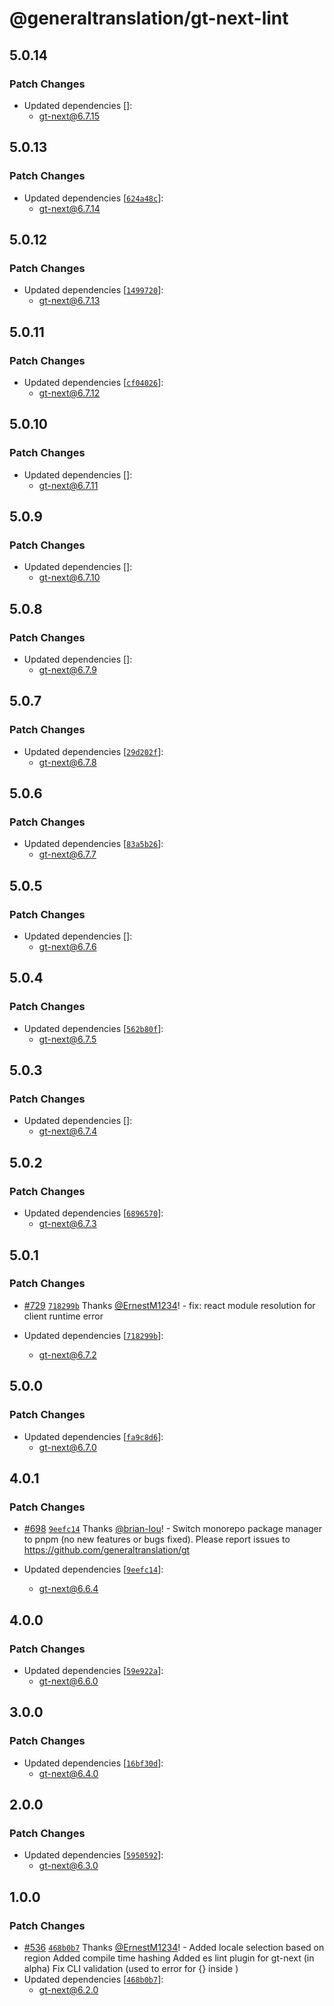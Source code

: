 # @generaltranslation/gt-next-lint

## 5.0.14

### Patch Changes

- Updated dependencies []:
  - gt-next@6.7.15

## 5.0.13

### Patch Changes

- Updated dependencies [[`624a48c`](https://github.com/generaltranslation/gt/commit/624a48ccaacda9d416cb134802e6f1c14ac37936)]:
  - gt-next@6.7.14

## 5.0.12

### Patch Changes

- Updated dependencies [[`1499720`](https://github.com/generaltranslation/gt/commit/149972082ec9ce02953cdbb3290e9a0364e58a33)]:
  - gt-next@6.7.13

## 5.0.11

### Patch Changes

- Updated dependencies [[`cf04026`](https://github.com/generaltranslation/gt/commit/cf04026df7072af60999f281ba342a1baa58f7ff)]:
  - gt-next@6.7.12

## 5.0.10

### Patch Changes

- Updated dependencies []:
  - gt-next@6.7.11

## 5.0.9

### Patch Changes

- Updated dependencies []:
  - gt-next@6.7.10

## 5.0.8

### Patch Changes

- Updated dependencies []:
  - gt-next@6.7.9

## 5.0.7

### Patch Changes

- Updated dependencies [[`29d202f`](https://github.com/generaltranslation/gt/commit/29d202f3b674c77310df687deb8e9d8778499c3e)]:
  - gt-next@6.7.8

## 5.0.6

### Patch Changes

- Updated dependencies [[`83a5b26`](https://github.com/generaltranslation/gt/commit/83a5b26cc70f9a7378bbcafbf6c035462598fc8a)]:
  - gt-next@6.7.7

## 5.0.5

### Patch Changes

- Updated dependencies []:
  - gt-next@6.7.6

## 5.0.4

### Patch Changes

- Updated dependencies [[`562b80f`](https://github.com/generaltranslation/gt/commit/562b80f3a57c72e9776d9d8392586cb11db128c9)]:
  - gt-next@6.7.5

## 5.0.3

### Patch Changes

- Updated dependencies []:
  - gt-next@6.7.4

## 5.0.2

### Patch Changes

- Updated dependencies [[`6896570`](https://github.com/generaltranslation/gt/commit/68965708f43f1bdd0315aa96ce69b6ef6d68260d)]:
  - gt-next@6.7.3

## 5.0.1

### Patch Changes

- [#729](https://github.com/generaltranslation/gt/pull/729) [`718299b`](https://github.com/generaltranslation/gt/commit/718299b6827e02725103d6bd6f0fce4d39024110) Thanks [@ErnestM1234](https://github.com/ErnestM1234)! - fix: react module resolution for client runtime error

- Updated dependencies [[`718299b`](https://github.com/generaltranslation/gt/commit/718299b6827e02725103d6bd6f0fce4d39024110)]:
  - gt-next@6.7.2

## 5.0.0

### Patch Changes

- Updated dependencies [[`fa9c8d6`](https://github.com/generaltranslation/gt/commit/fa9c8d695ca8d17d03c79dee524f47f25ea63728)]:
  - gt-next@6.7.0

## 4.0.1

### Patch Changes

- [#698](https://github.com/generaltranslation/gt/pull/698) [`9eefc14`](https://github.com/generaltranslation/gt/commit/9eefc14577013fcfa699344c4a950c12d3b3350b) Thanks [@brian-lou](https://github.com/brian-lou)! - Switch monorepo package manager to pnpm (no new features or bugs fixed). Please report issues to https://github.com/generaltranslation/gt

- Updated dependencies [[`9eefc14`](https://github.com/generaltranslation/gt/commit/9eefc14577013fcfa699344c4a950c12d3b3350b)]:
  - gt-next@6.6.4

## 4.0.0

### Patch Changes

- Updated dependencies [[`59e922a`](https://github.com/generaltranslation/gt/commit/59e922a97719f35c6ac9c783c48d50111fec3836)]:
  - gt-next@6.6.0

## 3.0.0

### Patch Changes

- Updated dependencies [[`16bf30d`](https://github.com/generaltranslation/gt/commit/16bf30d70a0599ec863305f4f7a5a0852dd07e5d)]:
  - gt-next@6.4.0

## 2.0.0

### Patch Changes

- Updated dependencies [[`5950592`](https://github.com/generaltranslation/gt/commit/5950592ca44197915216ec5c8e26f9714cb4f55c)]:
  - gt-next@6.3.0

## 1.0.0

### Patch Changes

- [#536](https://github.com/generaltranslation/gt/pull/536) [`468b0b7`](https://github.com/generaltranslation/gt/commit/468b0b7c660fd1ab9e8c2611a26ade63ba268e80) Thanks [@ErnestM1234](https://github.com/ErnestM1234)! - Added locale selection based on region
  Added compile time hashing
  Added es lint plugin for gt-next (in alpha)
  Fix CLI validation (used to error for {<JSX/>} inside <T>)
- Updated dependencies [[`468b0b7`](https://github.com/generaltranslation/gt/commit/468b0b7c660fd1ab9e8c2611a26ade63ba268e80)]:
  - gt-next@6.2.0
